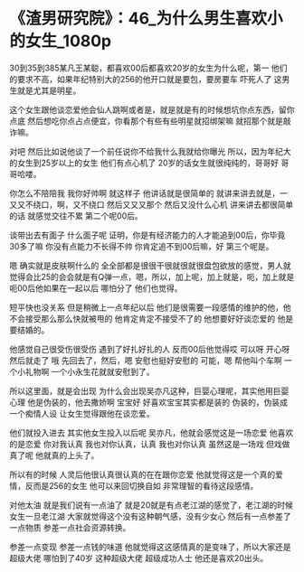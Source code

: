 # 《渣男研究院》：46_为什么男生喜欢小的女生_1080p

30到35到385某凡王某聪，都喜欢00后都喜欢20岁的女生为什么呢，第一 他们的要求不高，如果年纪特别大的256的他开口就是要包，要房要车 吓死人了 这男生就是尤其是明星。

这个女生跟他谈恋爱他会仙人跳啊或者是，就是就是有的时候想坑你点东西，留你点底 然后想吃你点占点便宜，你看那个有些有些明星就招绑架嘛 就招那个就是敲诈嘛。

对吧 然后比如说他谈了一个前任说你不给我什么我就给你曝光 所以，因为年纪大的女生到25岁以上的女生 他们有点心机了 20岁的话女生就很纯纯的，哥哥好 哥哥哈喽。

你怎么不陪陪我 我你好帅啊 就这样子 他讲话就是很简单的 就讲来讲去就是，一又又不绕口，啊，又不绕口 然后又又又那个 然后又没什么心机 讲来讲去都很简单的话 就感觉交往不累 第二个呢00后。

谈带出去有面子 什么面子呢 证明，你是有经济能力的人才能追到00后，你毕竟30多了嘛 你没有点能力不长得不帅 你肯定追不到00后嘛，好 第三个呢是。

嗯 确实就是皮肤啊什么的 全全部都是很很干很就很就很盘包欲放的感觉，男人就觉得会比25的会会就是有Q弹一点，嗯，所以，加上呢，加上就是，呃，加上就是呃00后他如果在一起以后 哪怕分了 他们也觉得。

短平快也没关系 但是稍微上一点年纪以后 他们是很需要一段感情的维护的他，他不会接受那么那么快就被甩的 他肯定肯定不接受不了的 他想要好好谈恋爱的 他是要结婚的。

他感觉自己很受伤很受伤 遇到了好扎好扎的人 反而00后他觉得哎 可以呀 开心呀 然后就走了 哦 先回去了，然后，嗯 安慰也挺好安慰的 可能，嗯 帮他叫个车啊 一个小礼物啊 一个小永生花就就安慰到了。

所以这里面，就是会出现 为什么会出现吴亦凡这种，巨婴心理呢，其实他用巨婴心理 他是伪装的，他去撒娇啊 宝宝好 好喜欢宝宝其实都是装的 伪装的，伪装成一个痴情人设 让女生觉得跟他在谈恋爱。

他们就投入进去 其实他女生投入以后呢 吴亦凡，他就会感觉这是一场恋爱 他喜欢的是恋爱 你对我认真 我也对你认真，认真 我也对你认真 虽然这是一场戏 但戏做真了呢 他就真的上头了。

所以有的时候 人灵后他很认真很认真的在在跟你恋爱 他就觉得这是一个真的爱情，反而是256的女生 他可以来回切换自如 非常理智的看待这段感情。

对他太油 就是我们说有一点油了 就是20就是有点老江湖的感觉了，老江湖的时候 女生一旦老江湖 大家就觉得这个没有这种朝气感，没有少女心 然后有一点参差了一点物质 参差一点社会资源转换。

参差一点变现 参差一点钱的味道 他就觉得这这感情真的是变味了，所以大家还是超级大佬 哪怕到了40岁 这种超级大佬 超级成功人士 他还是喜欢20出头。
